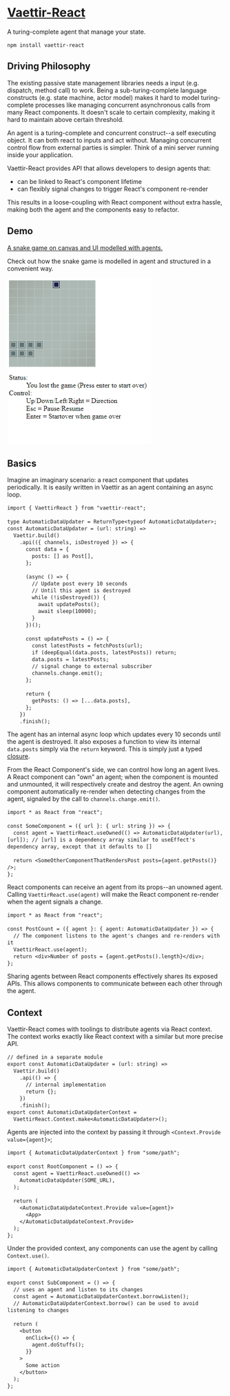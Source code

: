 # [Vaettir-React](https://github.com/Kelerchian/vaettir/tree/master/vaettir-react)

A turing-complete agent that manage your state.

```
npm install vaettir-react
```

## Driving Philosophy

The existing passive state management libraries needs a input (e.g. dispatch, method call) to work.
Being a sub-turing-complete language constructs (e.g. state machine, actor model) makes it hard to model turing-complete processes like managing concurrent asynchronous calls from many React components.
It doesn't scale to certain complexity, making it hard to maintain above certain threshold.

An agent is a turing-complete and concurrent construct--a self executing object.
It can both react to inputs and act without.
Managing concurrent control flow from external parties is simpler.
Think of a mini server running inside your application.

Vaettir-React provides API that allows developers to design agents that:

- can be linked to React's component lifetime
- can flexibly signal changes to trigger React's component re-render

This results in a loose-coupling with React component without extra hassle, making both the agent and the components easy to refactor.

## Demo

[A snake game on canvas and UI modelled with agents.](/examples/6-snake-demo/)

Check out how the snake game is modelled in agent and structured in a convenient way.

![If the image doesn't render, go straight to the github page](./docs/snake.gif)

## Basics

Imagine an imaginary scenario: a react component that updates periodically.
It is easily written in Vaettir as an agent containing an async loop.

```tsx
import { VaettirReact } from "vaettir-react";

type AutomaticDataUpdater = ReturnType<typeof AutomaticDataUpdater>;
const AutomaticDataUpdater = (url: string) =>
  Vaettir.build()
    .api(({ channels, isDestroyed }) => {
      const data = {
        posts: [] as Post[],
      };

      (async () => {
        // Update post every 10 seconds
        // Until this agent is destroyed
        while (!isDestroyed()) {
          await updatePosts();
          await sleep(10000);
        }
      })();

      const updatePosts = () => {
        const latestPosts = fetchPosts(url);
        if (deepEqual(data.posts, latestPosts)) return;
        data.posts = latestPosts;
        // signal change to external subscriber
        channels.change.emit();
      };

      return {
        getPosts: () => [...data.posts],
      };
    })
    .finish();
```

The agent has an internal async loop which updates every 10 seconds until the agent is destroyed.
It also exposes a function to view its internal `data.posts` simply via the `return` keyword.
This is simply just a typed [closure](https://developer.mozilla.org/en-US/docs/Web/JavaScript/Closures).

From the React Component's side, we can control how long an agent lives.
A React component can "own" an agent; when the component is mounted and unmounted, it will respectively create and destroy the agent.
An owning component automatically re-render when detecting changes from the agent, signaled by the call to `channels.change.emit()`.

```tsx
import * as React from "react";

const SomeComponent = ({ url }: { url: string }) => {
  const agent = VaettirReact.useOwned(() => AutomaticDataUpdater(url), [url]); // [url] is a dependency array similar to useEffect's dependency array, except that it defaults to []

  return <SomeOtherComponentThatRendersPost posts={agent.getPosts()} />;
};
```

React components can receive an agent from its props--an unowned agent.
Calling `VaettirReact.use(agent)` will make the React component re-render when the agent signals a change.

```tsx
import * as React from "react";

const PostCount = ({ agent }: { agent: AutomaticDataUpdater }) => {
  // The component listens to the agent's changes and re-renders with it
  VaettirReact.use(agent);
  return <div>Number of posts = {agent.getPosts().length}</div>;
};
```

Sharing agents between React components effectively shares its exposed APIs.
This allows components to communicate between each other through the agent.

## Context

Vaettir-React comes with toolings to distribute agents via React context.
The context works exactly like React context with a similar but more precise API.

```tsx
// defined in a separate module
export const AutomaticDataUpdater = (url: string) =>
  Vaettir.build()
    .api(() => {
      // internal implementation
      return {};
    })
    .finish();
export const AutomaticDataUpdaterContext =
  VaettirReact.Context.make<AutomaticDataUpdater>();
```

Agents are injected into the context by passing it through `<Context.Provide value={agent}>`;

```tsx
import { AutomaticDataUpdaterContext } from "some/path";

export const RootComponent = () => {
  const agent = VaettirReact.useOwned(() =>
    AutomaticDataUpdater(SOME_URL),
  );

  return (
    <AutomaticDataUpdateContext.Provide value={agent}>
      <App>
    </AutomaticDataUpdateContext.Provide>
  );
};
```

Under the provided context, any components can use the agent by calling `Context.use()`.

```tsx
import { AutomaticDataUpdaterContext } from "some/path";

export const SubComponent = () => {
  // uses an agent and listen to its changes
  const agent = AutomaticDataUpdaterContext.borrowListen();
  // AutomaticDataUpdaterContext.borrow() can be used to avoid listening to changes

  return (
    <button
      onClick={() => {
        agent.doStuffs();
      }}
    >
      Some action
    </button>
  );
};
```
